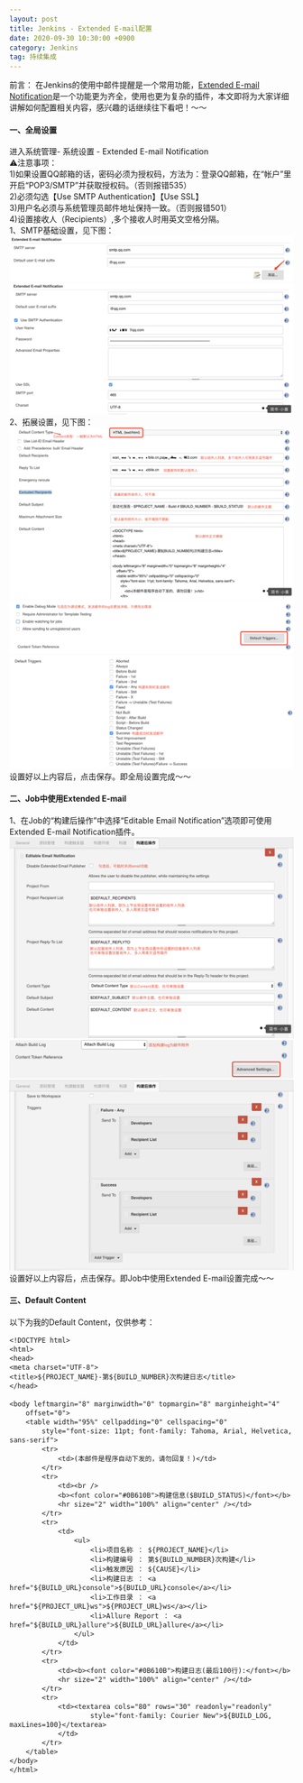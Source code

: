 ```yaml
---
layout: post
title: Jenkins - Extended E-mail配置
date: 2020-09-30 10:30:00 +0900
category: Jenkins
tag: 持续集成
---
```

前言：
在Jenkins的使用中邮件提醒是一个常用功能，[Extended E-mail Notification](https://wiki.jenkins.io/display/JENKINS/Email-ext+plugin)是一个功能更为齐全，使用也更为复杂的插件，本文即将为大家详细讲解如何配置相关内容，感兴趣的话继续往下看吧！～～

#### 一、全局设置
进入系统管理- 系统设置 - Extended E-mail Notification\
⚠️注意事项：\
1)如果设置QQ邮箱的话，密码必须为授权码，方法为：登录QQ邮箱，在“帐户”里开启“POP3/SMTP”并获取授权码。（否则报错535）\
2)必须勾选【Use SMTP Authentication】【Use SSL】\
3)用户名必须与系统管理员邮件地址保持一致。（否则报错501）\
4)设置接收人（Recipients）,多个接收人时用英文空格分隔。\
1、SMTP基础设置，见下图：
![image.png](/assets/img/cc/jenkins-emali-1.png)
![image.png](/assets/img/cc/jenkins-emali-2.png)
2、拓展设置，见下图：
![image.png](/assets/img/cc/jenkins-emali-3.png)
![image.png](/assets/img/cc/jenkins-emali-4.png)
![image.png](/assets/img/cc/jenkins-emali-5.png)
设置好以上内容后，点击保存。即全局设置完成～～

#### 二、Job中使用Extended E-mail
1、在Job的“构建后操作”中选择“Editable Email Notification”选项即可使用Extended E-mail Notification插件。
![image.png](/assets/img/cc/jenkins-emali-6.png)
![image.png](/assets/img/cc/jenkins-emali-7.png)
![image.png](/assets/img/cc/jenkins-emali-8.png)
设置好以上内容后，点击保存。即Job中使用Extended E-mail设置完成～～

#### 三、Default Content
以下为我的Default Content，仅供参考：
```
<!DOCTYPE html>
<html>
<head>
<meta charset="UTF-8">
<title>${PROJECT_NAME}-第${BUILD_NUMBER}次构建日志</title>
</head>

<body leftmargin="8" marginwidth="0" topmargin="8" marginheight="4"
    offset="0">
    <table width="95%" cellpadding="0" cellspacing="0"
        style="font-size: 11pt; font-family: Tahoma, Arial, Helvetica, sans-serif">
        <tr>
            <td>(本邮件是程序自动下发的，请勿回复！)</td>
        </tr>
        <tr>
            <td><br />
            <b><font color="#0B610B">构建信息($BUILD_STATUS)</font></b>
            <hr size="2" width="100%" align="center" /></td>
        </tr>
        <tr>
            <td>
                <ul>
                    <li>项目名称 ： ${PROJECT_NAME}</li>
                    <li>构建编号 ： 第${BUILD_NUMBER}次构建</li>
                    <li>触发原因 ： ${CAUSE}</li>
                    <li>构建日志 ： <a href="${BUILD_URL}console">${BUILD_URL}console</a></li>
                    <li>工作目录 ： <a href="${PROJECT_URL}ws">${PROJECT_URL}ws</a></li>
                    <li>Allure Report ： <a href="${BUILD_URL}allure">${BUILD_URL}allure</a></li>
                </ul>
            </td>
        </tr>
        <tr>
            <td><b><font color="#0B610B">构建日志(最后100行):</font></b>
            <hr size="2" width="100%" align="center" /></td>
        </tr>
        <tr>
            <td><textarea cols="80" rows="30" readonly="readonly"
                    style="font-family: Courier New">${BUILD_LOG, maxLines=100}</textarea>
            </td>
        </tr>
    </table>
</body>
</html>
```
